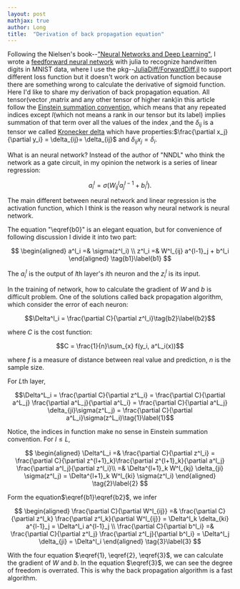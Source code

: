 ```yaml
---
layout: post
mathjax: true
author: Long
title:  "Derivation of back propagation equation"
---
```


Following the Nielsen's book--["Neural Networks and Deep Learning"](http://neuralnetworksanddeeplearning.com/), I wrote a [feedforward neural network](https://github.com/wangl-cc/NeuralNetwork.jl) with julia to recognize handwritten digits in MNIST data, where I use the pkg--[JuliaDiff/ForwardDiff.jl](https://github.com/JuliaDiff/ForwardDiff.jl) to support different loss function but it doesn't work on activation function because there are something wrong to calculate the derivative of sigmoid function. Here I'd like to share my derivation of back propagation equation. All tensor(vector ,matrix and any other tensor of higher rank)in this article follow the [Einstein summation convention](https://en.wikipedia.org/wiki/Einstein_notation), which means that any repeated indices except $l$(which not means a rank in our tensor but its label) implies summation of that term over all the values of the index ,and the $\delta_{ij}$ is a tensor we called [Kronecker delta](https://en.wikipedia.org/wiki/Kronecker_delta) which have properties:$\frac{\partial x_j}{\partial y_i} = \delta_{ij}= \delta_{ij}$ and $\delta_{ij}x_j = \delta_i$.

What is an neural network? Instead of the author of "NNDL" who think the network as a gate circuit, in my opinion the network is a series of linear regression:

$$a^l_i = \sigma(W^l_{ij} a^{l-1}_j + b^l_i).\tag{b0}\label{b0}$$

The main different between neural network and linear regression is the activation function, which I think is the reason why neural network is neural network.

The equation "\eqref{b0}" is an elegant equation, but for convenience of following discussion I divide it into two part:

$$
\begin{aligned}
    a^l_i =& \sigma(z^l_i) \\
    z^l_i =& W^l_{ij} a^{l-1}_j + b^l_i
\end{aligned}
\tag{b1}\label{b1}
$$

The $a^l_i$ is the output of $l$th layer's $i$th neuron and the $z^l_i$ is its input.

In the training of network, how to calculate the gradient of $W$ and $b$ is difficult problem. One of the solutions called back propagation algorithm, which consider the error of each neuron:

$$\Delta^l_i = \frac{\partial C}{\partial z^l_i}\tag{b2}\label{b2}$$

where $C$ is the cost function:

$$C = \frac{1}{n}\sum_{x} f(y_i, a^L_i(x))$$

where $f$ is a measure of distance between real value and prediction, $n$ is the sample size.

For $L$th layer,

$$\Delta^L_i = \frac{\partial C}{\partial z^L_i} = \frac{\partial C}{\partial a^L_j} \frac{\partial a^L_j}{\partial a^L_i} = \frac{\partial C}{\partial a^L_j} \delta_{ji}\sigma(z^L_j) = \frac{\partial C}{\partial a^L_i}\sigma(z^L_i)\tag{1}\label{1}$$

Notice, the indices in function make no sense in Einstein summation convention. For $l \leq L$,

$$
\begin{aligned}
\Delta^L_i =& \frac{\partial C}{\partial z^l_i} = \frac{\partial C}{\partial z^{l+1}_k}\frac{\partial z^{l+1}_k}{\partial a^l_j} \frac{\partial a^l_j}{\partial z^l_i}\\
=& \Delta^{l+1}_k W^l_{kj} \delta_{ji} \sigma(z^l_j) = \Delta^{l+1}_k W^l_{ki} \sigma(z^l_i)
\end{aligned}
\tag{2}\label{2}
$$

Form the equation$\eqref{b1}\eqref{b2}$, we infer

$$
\begin{aligned}
\frac{\partial C}{\partial W^l_{ij}} =& \frac{\partial C}{\partial z^l_k} \frac{\partial z^l_k}{\partial W^l_{ij}} = \Delta^l_k \delta_{ki} a^{l-1}_j = \Delta^l_i a^{l-1}_j \\
\frac{\partial C}{\partial b^l_i} =& \frac{\partial C}{\partial z^l_j} \frac{\partial z^l_j}{\partial b^l_i} = \Delta^l_j \delta_{ji} = \Delta^l_i
\end{aligned}
\tag{3}\label{3}
$$

With the four equation $\eqref{1}, \eqref{2}, \eqref{3}$, we can calculate the gradient of $W$ and $b$. In the equation $\eqref{3}$, we can see the degree of freedom is overrated. This is why the back propagation algorithm is a fast algorithm.
